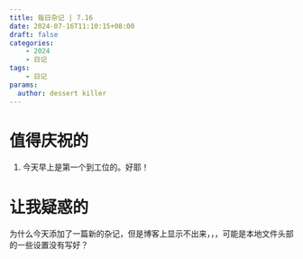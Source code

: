 ```yaml
---
title: 每日杂记 | 7.16
date: 2024-07-16T11:10:15+08:00
draft: false
categories: 
    - 2024
    - 日记
tags:
    - 日记
params:
  author: dessert killer
---
```


# 值得庆祝的

1. 今天早上是第一个到工位的。好耶！


# 让我疑惑的

为什么今天添加了一篇新的杂记，但是博客上显示不出来，，，可能是本地文件头部的一些设置没有写好？